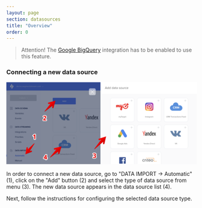 ```yaml
---
layout: page
section: datasources
title: "Overview"
order: 0
---
```


> Attention! The [Google BigQuery](/integrations/google-bigquery) integration has to be enabled to use this feature.

### Connecting a new data source

![](/img/adding_datasource_1.png)

In order to connect a new data source, go to "DATA IMPORT → Automatic" (1), click on the "Add" button (2) and select the type of data source from menu (3). The new data source appears in the data source list (4).

Next, follow the instructions for configuring the selected data source type.
